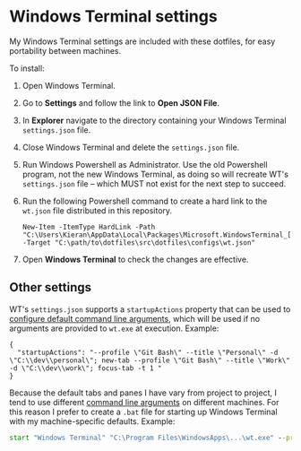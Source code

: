 # Windows Terminal settings

My Windows Terminal settings are included with these dotfiles, for easy portability between machines.

To install:

1.  Open Windows Terminal. 

2.  Go to **Settings** and follow the link to **Open JSON File**.

3.  In **Explorer** navigate to the directory containing your Windows Terminal `settings.json` file.

4.  Close Windows Terminal and delete the `settings.json` file. 

5.  Run Windows Powershell as Administrator. Use the old Powershell program, not the new Windows Terminal, as doing so will recreate WT's `settings.json` file – which MUST not exist for the next step to succeed.

6.  Run the following Powershell command to create a hard link to the `wt.json` file distributed in this repository.

    ```
    New-Item -ItemType HardLink -Path "C:\Users\Kieran\AppData\Local\Packages\Microsoft.WindowsTerminal_[hash]\LocalState\settings.json" -Target "C:\path/to\dotfiles\src\dotfiles\configs\wt.json"
    ```

7.  Open **Windows Terminal** to check the changes are effective.

## Other settings

WT's `settings.json` supports a `startupActions` property that can be used to [configure default command line arguments](https://learn.microsoft.com/en-us/windows/terminal/customize-settings/startup#startup-actions), which will be used if no arguments are provided to `wt.exe` at execution. Example:

```
{
  "startupActions": "--profile \"Git Bash\" --title \"Personal\" -d \"C:\\dev\\personal\"; new-tab --profile \"Git Bash\" --title \"Work\" -d \"C:\\dev\\work\"; focus-tab -t 1 "
}
```

Because the default tabs and panes I have vary from project to project, I tend to use different [command line arguments](https://learn.microsoft.com/en-us/windows/terminal/command-line-arguments) on different machines. For this reason I prefer to create a `.bat` file for starting up Windows Terminal with my machine-specific defaults. Example:

```bat
start "Windows Terminal" "C:\Program Files\WindowsApps\...\wt.exe" --profile "Git Bash" --title "Personal" -d "C:\dev\personal"; new-tab --profile "Git Bash" --title "Work" -d "C:\dev\work"; focus-tab -t 1
```
